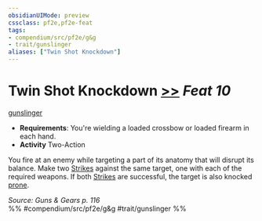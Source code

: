 ```yaml
---
obsidianUIMode: preview
cssclass: pf2e,pf2e-feat
tags:
- compendium/src/pf2e/g&g
- trait/gunslinger
aliases: ["Twin Shot Knockdown"]
---
```

# Twin Shot Knockdown  [>>](/rules/core-rulebook/chapter-9-playing-the-game.md#Actions "Two-Action") *Feat 10*  
[gunslinger](/rules/traits/gunslinger-g-g.md)  

- **Requirements**: You're wielding a loaded crossbow or loaded firearm in each hand.
- **Activity** Two-Action

You fire at an enemy while targeting a part of its anatomy that will disrupt its balance. Make two [Strikes](/rules/actions/strike.md) against the same target, one with each of the required weapons. If both [Strikes](/rules/actions/strike.md) are successful, the target is also knocked [prone](/rules/conditions.md#Prone).

*Source: Guns & Gears p. 116*  
%% #compendium/src/pf2e/g&g #trait/gunslinger %%